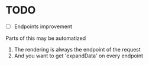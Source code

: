 # TODO


- [ ] Endpoints improvement

Parts of this may be automatized

1) The rendering is always the endpoint of the request
2) And you want to get 'expandData' on every endpoint
